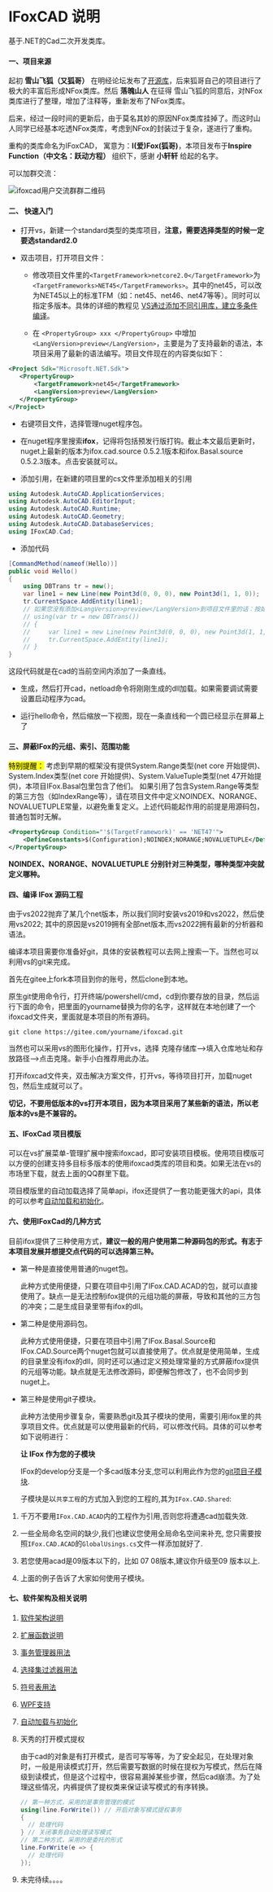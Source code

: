 # IFoxCAD 说明

基于.NET的Cad二次开发类库。

#### 一、项目来源

起初 **雪山飞狐（又狐哥）** 在明经论坛发布了[开源库](http://bbs.mjtd.com/thread-75701-1-1.html)，后来狐哥自己的项目进行了极大的丰富后形成NFox类库。然后 **落魄山人** 在征得 雪山飞狐的同意后，对NFox类库进行了整理，增加了注释等，重新发布了NFox类库。

后来，经过一段时间的更新后，由于莫名其妙的原因NFox类库挂掉了。而这时山人同学已经基本吃透NFox类库，考虑到NFox的封装过于复杂，遂进行了重构。

重构的类库命名为IFoxCAD， 寓意为：**I(爱)Fox(狐哥)**，本项目发布于**Inspire Function（中文名：跃动方程）** 组织下，感谢 **小轩轩** 给起的名字。

可以加群交流：

![ifoxcad用户交流群群二维码](./docs/png/ifoxcad用户交流群群二维码.png)

#### 二、 快速入门

- 打开vs，新建一个standard类型的类库项目，**注意，需要选择类型的时候一定要选standard2.0** 

- 双击项目，打开项目文件：
  
  - 修改项目文件里的`<TargetFramework>netcore2.0</TargetFramework>`为`<TargetFrameworks>NET45</TargetFrameworks>`。其中的net45，可以改为NET45以上的标准TFM（如：net45、net46、net47等等）。同时可以指定多版本。具体的详细的教程见 [VS通过添加不同引用库，建立多条件编译](https://www.yuque.com/vicwjb/zqpcd0/ufbwyl)。
  
  - 在 `<PropertyGroup> xxx </PropertyGroup>` 中增加 `<LangVersion>preview</LangVersion>`，主要是为了支持最新的语法，本项目采用了最新的语法编写。项目文件现在的内容类似如下：

```xml
<Project Sdk="Microsoft.NET.Sdk">
   <PropertyGroup>
       <TargetFramework>net45</TargetFramework>
       <LangVersion>preview</LangVersion>
   </PropertyGroup>
</Project>
```

- 右键项目文件，选择管理nuget程序包。

- 在nuget程序里搜索**ifox**，记得将包括预发行版打钩。截止本文最后更新时，nuget上最新的版本为ifox.cad.source 0.5.2.1版本和ifox.Basal.source 0.5.2.3版本。点击安装就可以。

- 添加引用，在新建的项目里的cs文件里添加相关的引用

```csharp
using Autodesk.AutoCAD.ApplicationServices;
using Autodesk.AutoCAD.EditorInput;
using Autodesk.AutoCAD.Runtime;
using Autodesk.AutoCAD.Geometry;
using Autodesk.AutoCAD.DatabaseServices;
using IFoxCAD.Cad;
```

- 添加代码

```csharp
[CommandMethod(nameof(Hello))]
public void Hello()
{
    using DBTrans tr = new();
    var line1 = new Line(new Point3d(0, 0, 0), new Point3d(1, 1, 0));
    tr.CurrentSpace.AddEntity(line1);
    // 如果您没有添加<LangVersion>preview</LangVersion>到项目文件里的话：按如下旧语法：
    // using(var tr = new DBTrans())
    // {
    //     var line1 = new Line(new Point3d(0, 0, 0), new Point3d(1, 1, 0));
    //     tr.CurrentSpace.AddEntity(line1);
    // }
}
```

这段代码就是在cad的当前空间内添加了一条直线。

- 生成，然后打开cad，netload命令将刚刚生成的dll加载。如果需要调试需要设置启动程序为cad。

- 运行hello命令，然后缩放一下视图，现在一条直线和一个圆已经显示在屏幕上了

#### 三、屏蔽IFox的元组、索引、范围功能

<mark>特别提醒：</mark> 考虑到早期的框架没有提供System.Range类型(net core 开始提供)、System.Index类型(net core 开始提供)、System.ValueTuple类型(net 47开始提供)，本项目IFox.Basal包里包含了他们。 如果引用了包含System.Range等类型的第三方包（如IndexRange等），请在项目文件中定义NOINDEX、NORANGE、NOVALUETUPLE常量，以避免重复定义。上述代码能起作用的前提是用源码包，普通包暂时无解。

```xml
<PropertyGroup Condition="'$(TargetFramework)' == 'NET47'">
	<DefineConstants>$(Configuration);NOINDEX;NORANGE;NOVALUETUPLE</DefineConstants>
</PropertyGroup>
```

**NOINDEX、NORANGE、NOVALUETUPLE 分别针对三种类型，哪种类型冲突就定义哪种。**

#### 四、编译 IFox 源码工程

由于vs2022抛弃了某几个net版本，所以我们同时安装vs2019和vs2022，然后使用vs2022;
其中的原因是vs2019拥有全部net版本,而vs2022拥有最新的分析器和语法。

编译本项目需要你准备好git，具体的安装教程可以去网上搜索一下。当然也可以利用vs的git来完成。

首先在gitee上fork本项目到你的账号，然后clone到本地。

原生git使用命令行，打开终端/powershell/cmd，cd到你要存放的目录，然后运行下面的命令，把里面的yourname替换为你的名字，这样就在本地创建了一个ifoxcad文件夹，里面就是本项目的所有源码。

```
git clone https://gitee.com/yourname/ifoxcad.git
```

当然也可以采用vs的图形化操作，打开vs，选择 克隆存储库-->填入仓库地址和存放路径-->点击克隆。新手小白推荐用此办法。

打开ifoxcad文件夹，双击解决方案文件，打开vs，等待项目打开，加载nuget包，然后生成就可以了。

**切记，不要用低版本的vs打开本项目，因为本项目采用了某些新的语法，所以老版本的vs是不兼容的。**

#### 五、IFoxCad 项目模版

可以在vs扩展菜单-管理扩展中搜索ifoxcad，即可安装项目模板。使用项目模版可以方便的创建支持多目标多版本的使用ifoxcad类库的项目和类。如果无法在vs的市场里下载，就去上面的QQ群里下载。

项目模版里的自动加载选择了简单api，ifox还提供了一套功能更强大的api，具体的可以参考[自动加载和初始化](/docs/autoreg.md)。

#### 六、使用IFoxCad的几种方式

目前ifox提供了三种使用方式，**建议一般的用户使用第二种源码包的形式。有志于本项目发展并想提交点代码的可以选择第三种。**

- 第一种是直接使用普通的nuget包。
  
  此种方式使用便捷，只要在项目中引用了IFox.CAD.ACAD的包，就可以直接使用了。缺点一是无法控制ifox提供的元组功能的屏蔽，导致和其他的三方包的冲突；二是生成目录里带有ifox的dll。

- 第二种是使用源码包。
  
  此种方式使用便捷，只要在项目中引用了IFox.Basal.Source和IFox.CAD.Source两个nuget包就可以直接使用了。优点就是使用简单，生成的目录里没有ifox的dll，同时还可以通过定义预处理常量的方式屏蔽ifox提供的元组等功能。缺点就是无法修改源码，即便解包修改了，也不会同步到nuget上。

- 第三种是使用git子模块。
  
  此种方法使用步骤复杂，需要熟悉git及其子模块的使用，需要引用ifox里的共享项目文件。优点就是可以使用最新的代码，可以修改代码。具体的可以参考如下说明进行：
  
  **让 IFox 作为您的子模块**
  
  IFox的develop分支是一个多cad版本分支,您可以利用此作为您的[git项目子模块](https://www.cnblogs.com/JJBox/p/13876501.html#_label13).
  
  子模块是以`共享工程`的方式加入到您的工程的,其为`IFox.CAD.Shared`:
1. 千万不要用`IFox.CAD.ACAD`内的工程作为引用,否则您将遭遇cad加载失效.

2. 一些全局命名空间的缺少,我们也建议您使用全局命名空间来补充,
   您只需要按照`IFox.CAD.ACAD`的`GlobalUsings.cs`文件一样添加就好了.

3. 若您使用acad是09版本以下的，比如 07 08版本,建议你升级至09 版本以上.

4. 上面的例子告诉了大家如何使用子模块。

#### 七、软件架构及相关说明

1. [软件架构说明](/docs/关于IFoxCAD的架构说明.md)

2. [扩展函数说明](/docs/关于扩展函数的说明.md)

3. [事务管理器用法](/docs/DBTrans.md)

4. [选择集过滤器用法](/docs/SelectionFilter.md)

5. [符号表用法](/docs/SymbolTable.md)

6. [WPF支持](/docs/WPF.md)

7. [自动加载与初始化](/docs/autoreg.md)

8. 天秀的打开模式提权
   
   由于cad的对象是有打开模式，是否可写等等，为了安全起见，在处理对象时，一般是用读模式打开，然后需要写数据的时候在提权为写模式，然后在降级到读模式，但是这个过程中，很容易漏掉某些步骤，然后cad崩溃。为了处理这些情况，内裤提供了提权类来保证读写模式的有序转换。
   
   ```csharp
   // 第一种方式，采用的是事务管理的模式
   using(line.ForWrite()) // 开启对象写模式提权事务
   {
     // 处理代码
   } // 关闭事务自动处理读写模式
   // 第二种方式，采用的是委托的形式
   line.ForWrite(e => {
     // 处理代码
   });
   ```

9. 未完待续。。。。

